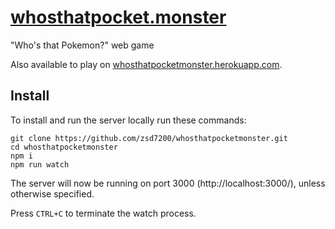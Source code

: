 # [whosthatpocket.monster](http://whosthatpocket.monster/)
"Who's that Pokemon?" web game

Also available to play on [whosthatpocketmonster.herokuapp.com](https://whosthatpocketmonster.herokuapp.com).

## Install
To install and run the server locally run these commands:
```
git clone https://github.com/zsd7200/whosthatpocketmonster.git
cd whosthatpocketmonster
npm i
npm run watch
```
The server will now be running on port 3000 (http://localhost:3000/), unless otherwise specified.

Press `CTRL+C` to terminate the watch process.

